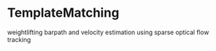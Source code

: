 # TemplateMatching

weightlifting barpath and velocity estimation using sparse optical flow tracking 
